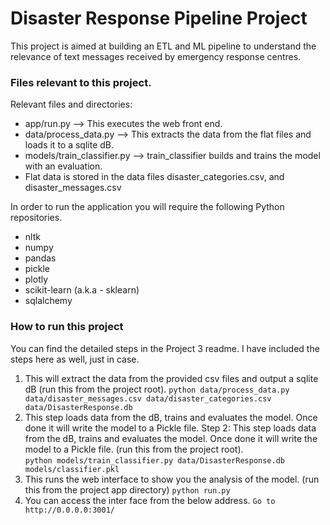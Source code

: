 # Disaster Response Pipeline Project

This project is aimed at building an ETL and ML pipeline to understand the relevance of text messages received by emergency response centres. 

### Files relevant to this project.
Relevant files and directories: 
* app/run.py --> This executes the web front end.
* data/process_data.py --> This extracts the data from the flat files and loads it to a sqlite dB.
* models/train_classifier.py --> train_classifier builds and trains the model with an evaluation. 
* Flat data is stored in the data files disaster_categories.csv, and disaster_messages.csv

In order to run the application you will require the following Python repositories.
* nltk
* numpy
* pandas
* pickle
* plotly
* scikit-learn (a.k.a - sklearn)
* sqlalchemy

### How to run this project
You can find the detailed steps in the Project 3 readme. 
I have included the steps here as well, just in case. 

1. This will extract the data from the provided csv files and output a sqlite dB (run this from the project root).
`python data/process_data.py data/disaster_messages.csv data/disaster_categories.csv data/DisasterResponse.db`
2. This step loads data from the dB, trains and evaluates the model. Once done it will write the model to a Pickle file. Step 2: This step loads data from the dB, trains and evaluates the model. Once done it will write the model to a Pickle file. (run this from the project root).   
`python models/train_classifier.py data/DisasterResponse.db models/classifier.pkl`
3. This runs the web interface to show you the analysis of the model. (run this from the project app directory) 
`python run.py`
4. You can access the inter face from the below address.
`Go to http://0.0.0.0:3001/`

